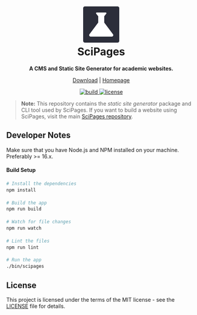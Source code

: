 <div align="center">
  <h1>
    <a href="https://github.com/scipages/scipages/">
      <img alt="SciPages logo" src="https://github.com/scipages/scipages/blob/main/public/icons/favicon-96x96.png?raw=true" width="96">
    </a>
    <br />
    SciPages
  </h1>
  <p align="center">
    <strong>A CMS and Static Site Generator for academic websites.</strong>
  </p>

  [Download](https://github.com/scipages/scipages/releases) | [Homepage](https://www.scipages.org)

  <a href="https://github.com/scipages/gen/actions">
    <img src="https://github.com/scipages/gen/workflows/build/badge.svg" alt="build" />
  </a>
  <a href="./LICENSE">
    <img src="https://img.shields.io/github/license/scipages/scipages" alt="license" />
  </a>
</div>

> **Note:** This repository contains the _static site generator_ package
> and CLI tool used by SciPages. If you want to build a website using SciPages,
> visit the main [SciPages repository](https://github.com/scipages/scipages).

## Developer Notes

Make sure that you have Node.js and NPM installed on your machine. Preferably >= 16.x.

#### Build Setup

```bash
# Install the dependencies
npm install

# Build the app
npm run build

# Watch for file changes
npm run watch

# Lint the files
npm run lint

# Run the app
./bin/scipages
```

## License

This project is licensed under the terms of the MIT license - see the [LICENSE](LICENSE) file for details.
